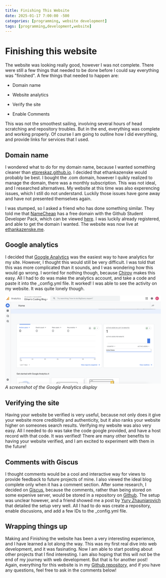 ```yaml
---
title: Finishing This Website
date: 2025-01-17 7:00:00 -500
categories: [programming, website development]
tags: [programming,development,website]
---
```


# Finishing this website

The website was looking really good, however I was not complete. There were still a few things that needed to be done before I could say everything was "finished". A few things that needed to happen are:

* Domain name

* Website analytics

* Verify the site

* Enable Comments

This was not the smoothest sailing, involving several hours of head scratching and repository troubles. But in the end, everything was complete and working properly. Of course I am going to outline how I did everything, and provide links for services that I used.

## Domain name

I wondered what to do for my domain name, because I wanted something cleaner than [etpreskaz.github.io](https://etpreskaz.github.io). I decided that ethankazenske would probably be best. I bought the .com domain, however I quikly realized to manage the domain, there was a monthly subscription. This was not ideal, and I researched alternatives. My website at this time was also experencing issues, which I still do not understand. Luckily those issues have gone away and have not presented themselves again.

I was stumped, so I asked a friend who has done something similar. They told me that [NameCheap](https://www.namecheap.com/) has a free domain with the Github Student Developer Pack, which can be viewed [here](https://education.github.com/pack). I was luckily already registered, and able to get the domain I wanted. The website was now live at [ethankazenske.me](https://ethankazenske.me/).

## Google analytics

I decided that [Google Analytics](https://marketingplatform.google.com/about/analytics/) was the easiest way to have analytics for my site. However, I thought this would still be very difficult. I was told that this was more complicated than it sounds, and I was wondering how this would go wrong. I worried for nothing though, because [Chirpy](https://chirpy.cotes.page/) makes this easy. All I had to do was make the analytics account, and take a code and paste it into the _config.yml file. It worked! I was able to see the activity on my website. It was quite lonely though.

![screenshot_of_analytics](assets/posts/2025-01-17Finishing-This-Website/screenshot_of_analytics.png)
_A screenshot of the Google Analytics display_

## Verifying the site

Having your website be verified is very useful, because not only does it give your website more credibility and authenticity, but it also ranks your website higher on someones search results. Verifying my website was also very easy. All I needed to do was take the code google provided, and have a host record with that code. It was verified! There are many other benefits to having your website verified, and I am excited to experiment with them in the future!

## Comments with Giscus

I thought comments would be a cool and interactive way for views to provide feedback to future projects of mine. I also viewed the ideal blog complete only when it has a comment section. After some research, I decided on [Giscus](https://giscus.app/), because the comments, rather than being stored on some expenive server, would be stored in a repository on [Github](https://github.com/). The setup was unclear however, and a friend showed me a post by [Yury Zhauniarovich](https://zhauniarovich.com/post/2021/2021-06-giscus/) that detailed the setup very well. All I had to do was create a repository, enable discusions, and add a few IDs to the _config.yml file.

## Wrapping things up

Making and Finishing the website has been a very interesting experience, and I have learned a lot along the way. This was my first real dive into web development, and it was fasinating. Now I am able to start posting about other projects that I find interesting. I am also hoping that this will not be the end of my journey with web development. But that is for another post! Again, everything for this website is in my [Github repository](https://github.com/ETpresKaz/etpreskaz.github.io), and if you have any questions, feel free to ask in the comments below!